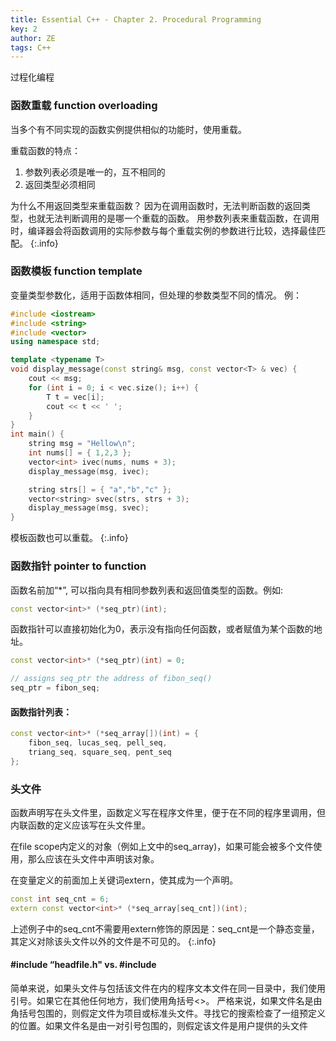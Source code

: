 ```yaml
---
title: Essential C++ - Chapter 2. Procedural Programming
key: 2
author: ZE
tags: C++
---
```

过程化编程
<!--more-->

### **函数重载 function overloading**
当多个有不同实现的函数实例提供相似的功能时，使用重载。

重载函数的特点：
1. 参数列表必须是唯一的，互不相同的
2. 返回类型必须相同

为什么不用返回类型来重载函数？
因为在调用函数时，无法判断函数的返回类型，也就无法判断调用的是哪一个重载的函数。
用参数列表来重载函数，在调用时，编译器会将函数调用的实际参数与每个重载实例的参数进行比较，选择最佳匹配。
{:.info}

### **函数模板 function template**
变量类型参数化，适用于函数体相同，但处理的参数类型不同的情况。
例：
~~~cpp
#include <iostream>
#include <string>
#include <vector>
using namespace std;

template <typename T> 
void display_message(const string& msg, const vector<T> & vec) {
    cout << msg;
    for (int i = 0; i < vec.size(); i++) {
        T t = vec[i];
        cout << t << ' ';
    }
}
int main() {
    string msg = "Hellow\n";
    int nums[] = { 1,2,3 };
    vector<int> ivec(nums, nums + 3);
    display_message(msg, ivec);

    string strs[] = { "a","b","c" };
    vector<string> svec(strs, strs + 3);
    display_message(msg, svec);
}
~~~

模板函数也可以重载。
{:.info}

### **函数指针 pointer to function**

函数名前加“*”, 可以指向具有相同参数列表和返回值类型的函数。例如:
~~~cpp
const vector<int>* (*seq_ptr)(int);
~~~

函数指针可以直接初始化为0，表示没有指向任何函数，或者赋值为某个函数的地址。
~~~cpp
const vector<int>* (*seq_ptr)(int) = 0;

// assigns seq_ptr the address of fibon_seq()
seq_ptr = fibon_seq;
~~~

#### 函数指针列表：
~~~cpp
const vector<int>* (*seq_array[])(int) = { 
    fibon_seq, lucas_seq, pell_seq, 
    triang_seq, square_seq, pent_seq 
};
~~~

### **头文件**

函数声明写在头文件里，函数定义写在程序文件里，便于在不同的程序里调用，但内联函数的定义应该写在头文件里。

在file scope内定义的对象（例如上文中的seq_array)，如果可能会被多个文件使用，那么应该在头文件中声明该对象。

在变量定义的前面加上关键词extern，使其成为一个声明。

~~~cpp
const int seq_cnt = 6;
extern const vector<int>* (*seq_array[seq_cnt])(int);
~~~

上述例子中的seq_cnt不需要用extern修饰的原因是：seq_cnt是一个静态变量，其定义对除该头文件以外的文件是不可见的。
{:.info}

#### #include “headfile.h" **vs.** #include <headfile>

简单来说，如果头文件与包括该文件在内的程序文本文件在同一目录中，我们使用引号。如果它在其他任何地方，我们使用角括号<>。
严格来说，如果文件名是由角括号包围的，则假定文件为项目或标准头文件。寻找它的搜索检查了一组预定义的位置。如果文件名是由一对引号包围的，则假定该文件是用户提供的头文件


